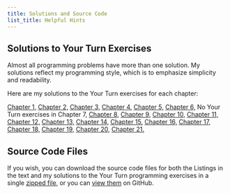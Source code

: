 ```yaml
---
title: Solutions and Source Code
list_title: Helpful Hints
---
```


## Solutions to Your Turn Exercises
Almost all programming problems have more than one solution. My solutions reflect my programming style, which is to emphasize simplicity and readability.

Here are my solutions to the Your Turn exercises for each chapter:

[Chapter 1,](./yt_ch01.md)
[Chapter 2,](./yt_ch02.md)
[Chapter 3,](./yt_ch03.md)
[Chapter 4,](./yt_ch04.md)
[Chapter 5,](./yt_ch05.md)
[Chapter 6,](./yt_ch06.md)
No Your Turn exercises in Chapter 7,
[Chapter 8,](./yt_ch08.md)
[Chapter 9,](./yt_ch09.md)
[Chapter 10,](./yt_ch10.md)
[Chapter 11,](./yt_ch11.md)
[Chapter 12,](./yt_ch12.md)
[Chapter 13,](./yt_ch13.md)
[Chapter 14,](./yt_ch14.md)
[Chapter 15,](./yt_ch15.md)
[Chapter 16,](./yt_ch16.md)
[Chapter 17,](./yt_ch17.md)
[Chapter 18,](./yt_ch18.md)
[Chapter 19,](./yt_ch19.md)
[Chapter 20,](./yt_ch20.md)
[Chapter 21.](./yt_ch21.md)

## Source Code Files
If you wish, you can download the source code files for both the Listings in the text and my solutions to the Your Turn programming exercises in a single
[zipped file](https://github.com/rgplantz/itco_x86-64/zipball/main/),
or you can [view them](https://rgplantz.github.io/itco_x86-64/) on GitHub.
